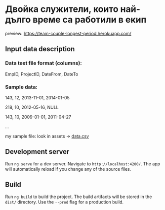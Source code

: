 # Двойка служители, които най-дълго време са работили в екип

preview: https://team-couple-longest-period.herokuapp.com/

## Input data description

### Data text file format (columns):

EmpID, ProjectID, DateFrom, DateTo

### Sample data:

143, 12, 2013-11-01, 2014-01-05

218, 10, 2012-05-16, NULL

143, 10, 2009-01-01, 2011-04-27

...

my sample file: look in assets ->
[data.csv](https://github.com/jibonita/stefka-marinova-employees/blob/master/src/assets/data.csv)

## Development server

Run `ng serve` for a dev server. Navigate to `http://localhost:4200/`. The app will automatically reload if you change any of the source files.

## Build

Run `ng build` to build the project. The build artifacts will be stored in the `dist/` directory. Use the `--prod` flag for a production build.
